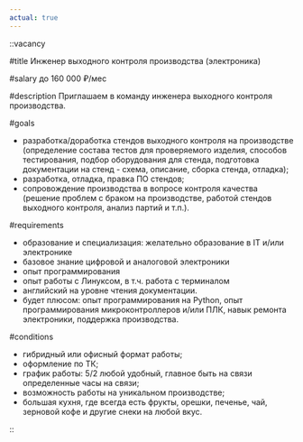 ```yaml
---
actual: true
---
```


::vacancy

#title
Инженер выходного контроля производства (электроника)

#salary
до 160 000 ₽/мес

#description
Приглашаем в команду инженера выходного контроля производства.

#goals
* разработка/доработка стендов выходного контроля на производстве (определение состава тестов для проверяемого изделия, способов тестирования, подбор оборудования для стенда, подготовка документации на стенд - схема, описание, сборка стенда, отладка);
* разработка, отладка, правка ПО стендов;
* сопровождение производства в вопросе контроля качества (решение проблем с браком на производстве, работой стендов выходного контроля, анализ партий и т.п.).

#requirements
* образование и специализация: желательно образование в IT и/или электронике
* базовое знание цифровой и аналоговой электроники
* опыт программирования
* опыт работы с Линуксом, в т.ч. работа с терминалом
* английский на уровне чтения документации.
* будет плюсом: опыт программирования на Python, опыт программирования микроконтроллеров и/или ПЛК, навык ремонта электроники, поддержка производства.

#conditions
* гибридный или офисный формат работы;
* оформление по ТК;
* график работы: 5/2 любой удобный, главное быть на связи определенные часы на связи;
* возможность работы на уникальном производстве;
* большая кухня, где всегда есть фрукты, орешки, печенье, чай, зерновой кофе и другие снеки на любой вкус.

::
